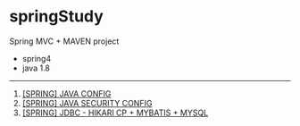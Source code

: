 # springStudy
Spring MVC + MAVEN project

- spring4
- java 1.8

---
 1. [\[SPRING\] JAVA CONFIG](https://tigi44.github.io/spring/SPRING-javaconfig/)
 2. [\[SPRING\] JAVA SECURITY CONFIG](https://tigi44.github.io/spring/SPRING-securityConfig/)
 3. [\[SPRING\] JDBC - HIKARI CP + MYBATIS + MYSQL](https://tigi44.github.io/spring/SPRING-hikari+mybatis+mysql/)
